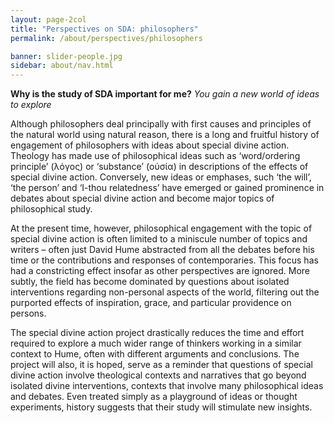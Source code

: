```yaml
---
layout: page-2col
title: "Perspectives on SDA: philosophers"
permalink: /about/perspectives/philosophers

banner: slider-people.jpg
sidebar: about/nav.html
---
```

**Why is the study of SDA important for me?**
*You gain a new world of ideas to explore*

Although philosophers deal principally with first causes and principles of the natural world using natural reason, there is a long and fruitful history of engagement of philosophers with ideas about special divine action. Theology has made use of philosophical ideas such as ‘word/ordering principle’ (λόγος) or ‘substance’ (οὐσία) in descriptions of the effects of special divine action. Conversely, new ideas or emphases, such ‘the will’, ‘the person’ and ‘I-thou relatedness’ have emerged or gained prominence in debates about special divine action and become major topics of philosophical study.

At the present time, however, philosophical engagement with the topic of special divine action is often limited to a miniscule number of topics and writers – often just David Hume abstracted from all the debates before his time or the contributions and responses of contemporaries. This focus has had a constricting effect insofar as other perspectives are ignored. More subtly, the field has become dominated by questions about isolated interventions regarding non-personal aspects of the world, filtering out the purported effects of inspiration, grace, and particular providence on persons.

The special divine action project drastically reduces the time and effort required to explore a much wider range of thinkers working in a similar context to Hume, often with different arguments and conclusions. The project will also, it is hoped, serve as a reminder that questions of special divine action involve theological contexts and narratives that go beyond isolated divine interventions, contexts that involve many philosophical ideas and debates. Even treated simply as a playground of ideas or thought experiments, history suggests that their study will stimulate new insights.

